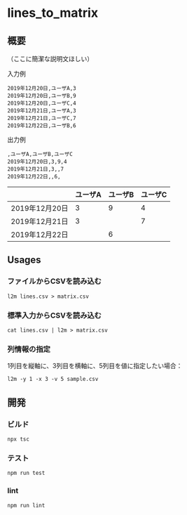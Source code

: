 # lines_to_matrix

## 概要

（ここに簡潔な説明文ほしい）

入力例

```
2019年12月20日,ユーザA,3
2019年12月20日,ユーザB,9
2019年12月20日,ユーザC,4
2019年12月21日,ユーザA,3
2019年12月21日,ユーザC,7
2019年12月22日,ユーザB,6
```

出力例

```
,ユーザA,ユーザB,ユーザC
2019年12月20日,3,9,4
2019年12月21日,3,,7
2019年12月22日,,6,
```

|                | ユーザA | ユーザB | ユーザC |
|----------------|---------|---------|---------|
| 2019年12月20日 | 3       | 9       | 4       |
| 2019年12月21日 | 3       |         | 7       |
| 2019年12月22日 |         | 6       |         |


## Usages

### ファイルからCSVを読み込む

```
l2m lines.csv > matrix.csv
```

### 標準入力からCSVを読み込む

```
cat lines.csv | l2m > matrix.csv
```

### 列情報の指定

1列目を縦軸に、3列目を横軸に、5列目を値に指定したい場合：

```
l2m -y 1 -x 3 -v 5 sample.csv
```

## 開発

### ビルド
```
npx tsc
```

### テスト
```
npm run test
```

### lint

```
npm run lint
```
